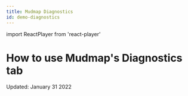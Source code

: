 ```yaml
---
title: Mudmap Diagnostics
id: demo-diagnostics
---
```

import ReactPlayer from 'react-player'

# How to use Mudmap's Diagnostics tab

<ReactPlayer controls url='https://youtu.be/yWfVOoic0rg'></ReactPlayer>

Updated: January 31 2022
